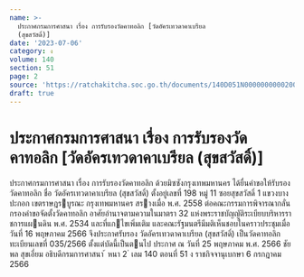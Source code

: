```yaml
---
name: >-
  ประกาศกรมการศาสนา เรื่อง การรับรองวัดคาทอลิก [วัดอัครเทวดาคาเบรียล
  (สุขสวัสดิ์)]
date: '2023-07-06'
category: ง
volume: 140
section: 51
page: 2
source: 'https://ratchakitcha.soc.go.th/documents/140D051N0000000000200.pdf'
draft: true
---
```


# ประกาศกรมการศาสนา เรื่อง การรับรองวัดคาทอลิก [วัดอัครเทวดาคาเบรียล (สุขสวัสดิ์)]

ประกาศกรมการศาสนา เรื่อง การรับรองวัดคาทอลิก ด้วยมิซซังกรุงเทพมหานคร ได้ยื่นคําขอให้รับรองวัดคาทอลิก ชื่อ วัดอัครเทวดาคาเบรียล (สุขสวัสดิ์) ตั้งอยู่เลขที่ 198 หมู่ 11 ซอยสุขสวัสดิ์ 1 แขวงบางปะกอก เขตราษฎรบูรณะ กรุงเทพมหานคร สรางเมื่อ พ.ศ. 2558 ต่อคณะกรรมการพิจารณากลั่นกรองคําขอจัดตั้งวัดคาทอลิก อาศัยอํานาจตามความในมาตรา 32 แห่งพระราชบัญญัติระเบียบบริหารราชการแผนดิน พ.ศ. 2534 และที่แกไขเพิ่มเติม และคณะรัฐมนตรีมีมติเห็นชอบในคราวประชุมเมื่อวันที่ 16 พฤษภาคม 2566 จึงประกาศรับรอง วัดอัครเทวดาคาเบรียล (สุขสวัสดิ์) เป็นวัดคาทอลิก ทะเบียนเลขที่ 035/2566 ตั้งแต่บัดนี้เป็นตนไป ประกาศ ณ วันที่ 25 พฤษภาคม พ.ศ. 2566 ชัยพล สุขเอี่ยม อธิบดีกรมการศาสนา ้ หนา 2 ่ เลม 140 ตอนที่ 51 ง ราชกิจจานุเบกษา 6 กรกฎาคม 2566
